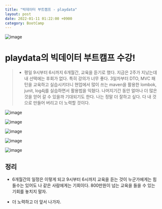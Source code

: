 ```yaml
---
title: "빅데이터 부트캠프 - playdata"
layout: post
date: 2022-01-11 01:22:00 +0900
category: BootCamp
---
```


![image](https://user-images.githubusercontent.com/26592315/149609973-48e6ed9a-9eec-4f56-8021-27784be4e9f6.png)

# playdata의 빅데이터 부트캠프 수강!

> - 평일 9시부터 6시까지 6개월간, 교육을 듣기로 했다.
>   지금은 2주가 지났는데 내 선택에는 후회가 없다.
>   특히 강의가 너무 좋다. 3일차부터 DTO, MVC 패턴을 교육하고 실습시키더니
>   현업에서 많이 쓰는 maven을 활용한 lombok, junit, log4j를 실습하면서 활용법을 익혔다. 나머지기간 동안 얼마나 더 많은 것을 얻어 갈 수 있을까 기대되기도 한다.
>   나는 정말 더 잘하고 싶다. 다 내 것으로 만들어 버리고 더 노력할 것이다.

![image](https://user-images.githubusercontent.com/26592315/149609723-09fb9fad-697c-4483-8d11-1a55ff67ba08.png)

![image](https://user-images.githubusercontent.com/26592315/149609780-d9125e7c-3598-4e36-8fe7-c49b32971c3a.png)

![image](https://user-images.githubusercontent.com/26592315/149609792-eeaf2ab7-a2ad-4348-af8f-2455161f2e79.png)

![image](https://user-images.githubusercontent.com/26592315/149609799-a26c74b8-fc73-44f3-9a23-2365dac56ab5.png)

![image](https://user-images.githubusercontent.com/26592315/149609804-56e27ec4-97d2-4e01-971c-fe199bf8f8ab.png)

## 정리

- 6개월간의 일정은 이렇게 되고 9시부터 6시까지 교육을 듣는 것이 누군가에게는 힘들수는 있어도 나 같은 사람에게는 기회이다. 800만원이 넘는 교육을 들을 수 있는 기회를 놓치지 말자.

- 더 노력하고 더 앞서 나가자.
